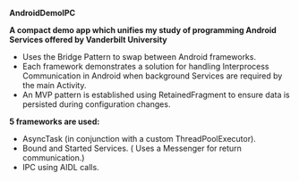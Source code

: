 **AndroidDemoIPC**

**A compact demo app which unifies my study of programming Android Services offered by Vanderbilt University**
- Uses the Bridge Pattern to swap between Android frameworks.
- Each framework demonstrates a solution for handling Interprocess Communication in Android when background Services are required by the main Activity.
- An MVP pattern is established using RetainedFragment to ensure data is persisted during configuration changes.

**5 frameworks are used:**
- AsyncTask (in conjunction with a custom ThreadPoolExecutor).
- Bound and Started Services. ( Uses a Messenger for return communication.)
- IPC using AIDL calls.


